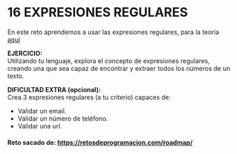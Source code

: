 # 16 EXPRESIONES REGULARES

En este reto aprendemos a usar las expresiones regulares, para la
teoría [aquí](../../conceptos/EXPRESIONES_REGULARES.md)

**EJERCICIO:**  
Utilizando tu lenguaje, explora el concepto de expresiones regulares, creando una que sea capaz de encontrar y extraer
todos los números de un texto.

**DIFICULTAD EXTRA (opcional):**  
Crea 3 expresiones regulares (a tu criterio) capaces de:

- Validar un email.
- Validar un número de teléfono.
- Validar una url.

#### Reto sacado de: https://retosdeprogramacion.com/roadmap/
